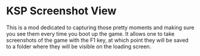 # KSP Screenshot View
This is a mod dedicated to capturing those pretty moments and making sure you see them every time you boot up the game. It allows one to take screenshots of the game with the F1 key, at which point they will be saved to a folder where they will be visible on the loading screen.
